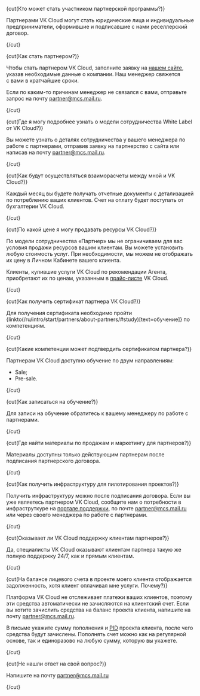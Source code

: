 
{cut(Кто может стать участником партнерской программы?)}

Партнерами VK Cloud могут стать юридические лица и индивидуальные предприниматели, оформившие и подписавшие с нами реселлерский договор.

{/cut}

{cut(Как стать партнером?)}

Чтобы стать партнером VK Cloud, заполните заявку на [нашем сайте](https://cloud.vk.com/partner), указав необходимые данные о компании. Наш менеджер свяжется с вами в кратчайшие сроки.

Если по каким-то причинам менеджер не связался с вами, отправьте запрос на почту [partner@mcs.mail.ru](mailto:partner@mcs.mail.ru).

{/cut}

{cut(Где я могу подробнее узнать о модели сотрудничества White Label от VK Cloud?)}

Вы можете узнать о деталях сотрудничества у вашего менеджера по работе с партнерами, отправив заявку на партнерство с сайта или написав на почту [partner@mcs.mail.ru](mailto:partner@mcs.mail.ru).

{/cut}

{cut(Как будут осуществляться взаиморасчеты между мной и VK Cloud?)}

Каждый месяц вы будете получать отчетные документы с детализацией по потреблению
ваших клиентов. Счет на оплату будет поступать от бухгалтерии VK Cloud.

{/cut}

{cut(По какой цене я могу продавать ресурсы VK Cloud?)}

По модели сотрудничества «Партнер» мы не ограничиваем для вас условия продажи ресурсов вашим клиентам. Вы можете установить любую стоимость услуг. При необходимости, мы можем не отображать их цену в Личном Кабинете вашего клиента.

Клиенты, купившие услуги VK Cloud по рекомендации Агента, приобретают их по ценам, указанным в [прайс-листе](https://cloud.vk.com/pricelist) VK Cloud.

{/cut}

{cut(Как получить сертификат партнера VK Cloud?)}

Для получения сертификата необходимо пройти {linkto(/ru/intro/start/partners/about-partners/#study)[text=обучение]} по компетенциям.

{/cut}

{cut(Какие компетенции может подтвердить сертификатом партнера?)}

Партнерам VK Cloud доступно обучение по двум направлениям:

- Sale;
- Pre-sale.

{/cut}

{cut(Как записаться на обучение?)}

Для записи на обучение обратитесь к вашему менеджеру по работе с партнерами.

{/cut}

{cut(Где найти материалы по продажам и маркетингу для партнеров?)}

Материалы доступны только действующим партнерам после подписания партнерского договора.

{/cut}

{cut(Как получить инфраструктуру для пилотирования проектов?)}

Получить инфраструктуру можно после подписания договора. Если вы уже являетесь партнером VK Cloud, сообщите нам о потребности в инфраструткуре на [портале поддержки](https://support.mcs.mail.ru), по почте [partner@mcs.mail.ru](mailto:partner@mcs.mail.ru) или через своего менеджера по работе с партнерами.

{/cut}

{cut(Оказывает ли VK Cloud поддержку клиентам партнеров?)}

Да, специалисты VK Cloud оказывают клиентам партнера такую же полную поддержку 24/7, как и прямым клиентам.

{/cut}

{cut(На балансе лицевого счета в проекте моего клиента отображается задолженность, хотя клиент оплачивал мне услуги. Почему?)}

Платформа VK Cloud не отслеживает платежи ваших клиентов, поэтому эти средства автоматически не зачисляются на клиентский счет. Если вы хотите зачислить средства на баланс проекта клиента, напишите на почту [partner@mcs.mail.ru](mailto:partner@mcs.mail.ru).

В письме укажите сумму пополнения и [PID](/ru/tools-for-using-services/partner-platform/instructions/client-management/client-information#prosmotr_spiska_proektov_klienta) проекта клиента, после чего средства будут зачислены. Пополнять счет можно как на регулярной основе, так и единоразово на любую сумму, которую вы укажете.

{/cut}

{cut(Не нашли ответ на свой вопрос?)}

Напишите на почту [partner@mcs.mail.ru](mailto:partner@mcs.mail.ru)

{/cut}
